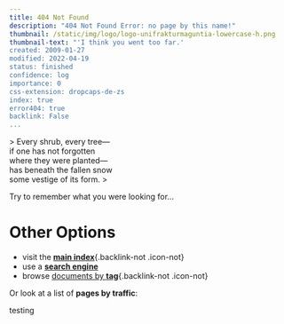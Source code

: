 ```yaml
---
title: 404 Not Found
description: "404 Not Found Error: no page by this name!"
thumbnail: /static/img/logo/logo-unifrakturmaguntia-lowercase-h.png
thumbnail-text: "'I think you went too far.' 
created: 2009-01-27
modified: 2022-04-19
status: finished
confidence: log
importance: 0
css-extension: dropcaps-de-zs
index: true
error404: true
backlink: False
...
```


<div class="epigraph">
> Every shrub, every tree—<br />if one has not forgotten<br />where they were planted—<br />has beneath the fallen snow<br />some vestige of its form.
>


Try to remember what you were looking for...

# Other Options

- visit the [**main index**](/index "'Essays', N/A 2009"){.backlink-not .icon-not}
- use a [**search engine**](https://www.google.com/search?q=site%3Agwern.net)
- browse [documents by **tag**](/doc/index "‘Essays’, N/A 2009"){.backlink-not .icon-not}

Or look at a list of **pages by traffic**:

<div class="columns">
testing
</div>
